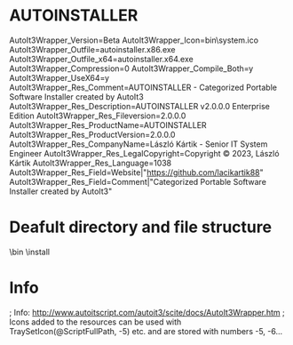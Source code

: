 # AUTOINSTALLER
AutoIt3Wrapper_Version=Beta
AutoIt3Wrapper_Icon=bin\system.ico
AutoIt3Wrapper_Outfile=autoinstaller.x86.exe
AutoIt3Wrapper_Outfile_x64=autoinstaller.x64.exe
AutoIt3Wrapper_Compression=0
AutoIt3Wrapper_Compile_Both=y
AutoIt3Wrapper_UseX64=y
AutoIt3Wrapper_Res_Comment=AUTOINSTALLER - Categorized Portable Software Installer created by AutoIt3
AutoIt3Wrapper_Res_Description=AUTOINSTALLER v2.0.0.0 Enterprise Edition
AutoIt3Wrapper_Res_Fileversion=2.0.0.0
AutoIt3Wrapper_Res_ProductName=AUTOINSTALLER
AutoIt3Wrapper_Res_ProductVersion=2.0.0.0
AutoIt3Wrapper_Res_CompanyName=László Kártik - Senior IT System Engineer
AutoIt3Wrapper_Res_LegalCopyright=Copyright © 2023, László Kártik
AutoIt3Wrapper_Res_Language=1038
AutoIt3Wrapper_Res_Field=Website|"https://github.com/lacikartik88"
AutoIt3Wrapper_Res_Field=Comment|"Categorized Portable Software Installer created by AutoIt3"

# Deafult directory and file structure
\bin
\install

# Info

; Info: http://www.autoitscript.com/autoit3/scite/docs/AutoIt3Wrapper.htm
; Icons added to the resources can be used with TraySetIcon(@ScriptFullPath, -5) etc. and are stored with numbers -5, -6...
